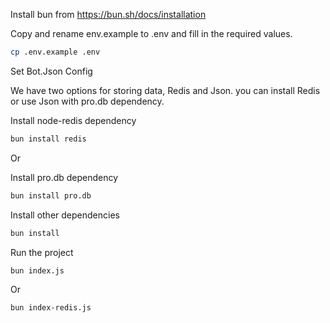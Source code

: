 <!-- install bun -->
Install bun from https://bun.sh/docs/installation
<!-- install bun end -->
 
<!-- copy and rename env.example -->
Copy and rename env.example to .env and fill in the required values.
```bash
cp .env.example .env
```
Set Bot.Json Config

We have two options for storing data, Redis and Json. you can install Redis or use Json with pro.db dependency.

Install node-redis dependency
```bash
bun install redis
```
Or

Install pro.db dependency
```bash
bun install pro.db
```

Install other dependencies
```bash
bun install
```

Run the project
```bash
bun index.js
```
Or
```bash
bun index-redis.js
```
